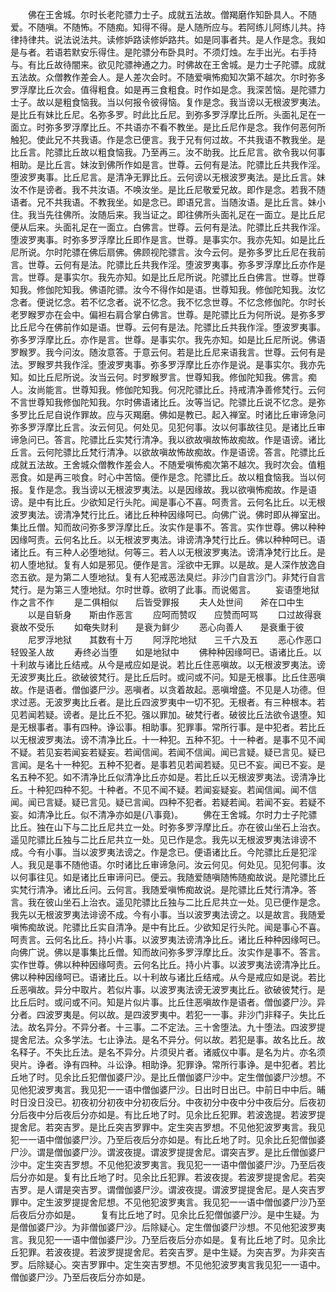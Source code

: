 <!-- { "loadSidebar": true } -->
　　佛在王舍城。尔时长老陀骠力士子。成就五法故。僧羯磨作知卧具人。不随爱。不随嗔。不随怖。不随痴。知得不得。是人随所应与。若阿练儿阿练儿共。持律持律共。说法说法共。读修妒路读修妒路共。如是同事者共。是人作是念。我如是与者。若语若默安乐得住。是陀骠分布卧具时。不须灯烛。左手出光。右手持与。有比丘故待闇来。欲见陀骠神通之力。时佛故在王舍城。是力士子陀骠。成就五法故。众僧教作差会人。是人差次会时。不随爱嗔怖痴知次第不越次。尔时弥多罗浮摩比丘次会。值得粗食。如是再三食粗食。时作如是念。我深苦恼。是陀骠力士子。故以是粗食恼我。当以何报令彼得恼。复作是念。我当谤以无根波罗夷法。是比丘有妹比丘尼。名弥多罗。时此比丘尼。到弥多罗浮摩比丘所。头面礼足在一面立。时弥多罗浮摩比丘。不共语亦不看不教坐。是比丘尼作是念。我作何恶何所触犯。使此兄不共我语。作是念已便言。我于兄有何过故。不共我语不教我坐。是比丘言。陀骠比丘故以粗食恼我。乃至再三。汝不助我。比丘尼言。欲令我以何事相助。是比丘言。妹汝到佛所作如是言。世尊。云何有是法。陀骠比丘共我作淫。堕波罗夷事。比丘尼言。是清净无罪比丘。云何谤以无根波罗夷法。是比丘言。妹汝不作是谤者。我不共汝语。不唤汝坐。是比丘尼敬爱兄故。即作是念。若我不随语者。兄不共我语。不教我坐。如是念已。即语兄言。当随汝语。是比丘言。妹小住。我当先往佛所。汝随后来。我当证之。即往佛所头面礼足在一面立。是比丘尼便从后来。头面礼足在一面立。白佛言。世尊。云何有是法。陀骠比丘共我作淫。堕波罗夷事。时弥多罗浮摩比丘即作是言。世尊。是事实尔。我亦先知。如是比丘尼所说。尔时陀骠在佛后扇佛。佛顾视陀骠言。汝今云何。是弥多罗比丘尼在我前言。世尊。云何有是法。陀骠比丘共我作淫。堕波罗夷事。弥多罗浮摩比丘亦作是言。世尊。是事实尔。我先亦知。如是比丘尼所说。陀骠比丘白佛言。世尊。世尊知我。修伽陀知我。佛语陀骠。汝今不得作如是语。世尊知我。修伽陀知我。汝忆念者。便说忆念。若不忆念者。说不忆念。我不忆念世尊。不忆念修伽陀。尔时长老罗睺罗亦在会中。偏袒右肩合掌白佛言。世尊。是陀骠比丘为何所说。是弥多罗比丘尼今在佛前作如是语。世尊。云何有是法。陀骠比丘共我作淫。堕波罗夷事。弥多罗浮摩比丘。亦作是言。世尊。是事实尔。我先亦知。如是比丘尼所说。佛语罗睺罗。我今问汝。随汝意答。于意云何。若是比丘尼来语我言。世尊。云何有是法。罗睺罗共我作淫。堕波罗夷事。弥多罗浮摩比丘亦作是说。是事实尔。我亦先知。如比丘尼所说。汝当云何。时罗睺罗言。世尊知我。修伽陀知我。佛言。痴人。汝尚能言。世尊知我。修伽陀知我。何况陀骠比丘。持戒清净善修梵行。云何不言世尊知我修伽陀知我。尔时佛语诸比丘。汝等当记。陀骠比丘说不忆念。是弥多罗比丘尼自说作罪故。应与灭羯磨。佛如是教已。起入禅室。时诸比丘审谛急问弥多罗浮摩比丘言。汝云何见。何处见。见犯何事。汝以何事故往见。是诸比丘审谛急问已。答言。陀骠比丘实梵行清净。我以欲故嗔故怖故痴故。作是语谤。诸比丘言。云何陀骠比丘梵行清净。以欲故嗔故怖故痴故。作是语谤。答言。陀骠比丘成就五法故。王舍城众僧教作差会人。不随爱嗔怖痴次第不越次。我时次会。值粗恶食。如是再三啖食。时心中苦恼。便作是念。陀骠比丘。故以粗食恼我。当以何报。复作是念。我当谤以无根波罗夷法。以是因缘故。我以欲嗔怖痴故。作是语谤。是中有比丘。少欲知足行头陀。闻是事心不喜。呵责言。云何名比丘。以无根波罗夷法。谤清净梵行比丘。诸比丘种种因缘呵已。向佛广说。佛时即从禅室出。集比丘僧。知而故问弥多罗浮摩比丘。汝实作是事不。答言。实作世尊。佛以种种因缘呵责。云何名比丘。以无根波罗夷法。诽谤清净梵行比丘。佛以种种呵已。语诸比丘。有三种人必堕地狱。何等三。若人以无根波罗夷法。谤清净梵行比丘。是初人堕地狱。复有人如是邪见。便作是言。淫欲中无罪。以是故。是人深作放逸自恣五欲。是为第二人堕地狱。复有人犯戒恶法臭烂。非沙门自言沙门。非梵行自言梵行。是为第三人堕地狱。尔时世尊。欲明了此事。而说偈言。
　　妄语堕地狱　　作之言不作
　　是二俱相似　　后皆受罪报
　　夫人处世间　　斧在口中生
　　以是自斩身　　斯由作恶言
　　应呵而赞叹　　应赞而呵骂
　　口过故得衰　　衰故不受乐
　　如奄失财利　　是衰为鲜少
　　恶心向善人　　是衰重于彼
　　尼罗浮地狱　　其数有十万
　　阿浮陀地狱　　三千六及五
　　恶心作恶口　　轻毁圣人故
　　寿终必当堕　　如是地狱中
　　佛种种因缘呵已。语诸比丘。以十利故与诸比丘结戒。从今是戒应如是说。若比丘住恶嗔故。以无根波罗夷法。谤无波罗夷比丘。欲破彼梵行。是比丘后时。或问或不问。知是无根事。比丘住恶嗔故。作是语者。僧伽婆尸沙。恶嗔者。以贪着故起。恶嗔增盛。不见是人功德。但求过恶。无波罗夷比丘者。是比丘四波罗夷中一切不犯。无根者。有三种根本。若见若闻若疑。谤者。是比丘不犯。强以罪加。破梵行者。破彼比丘法欲令退堕。知是无根事者。事有四种。诤讼事。相助事。犯罪事。常所行事。是中犯者。若比丘以无根波罗夷法。谤不清净比丘。十一种犯。五种不犯。十一种者。是事不见不闻不疑。若见妄若闻妄若疑妄。若闻信闻。若闻不信闻。闻已言疑。疑已言见。疑已言闻。是名十一种犯。五种不犯者。是事若见若闻若疑。见已不妄。闻已不妄。是名五种不犯。如不清净比丘似清净比丘亦如是。若比丘以无根波罗夷法。谤清净比丘。十种犯四种不犯。十种者。不见不闻不疑。若闻妄疑妄。若闻信闻。闻不信闻。闻已言疑。疑已言见。疑已言闻。四种不犯者。若疑若闻。若闻不妄。若疑不妄。如清净比丘。似不清净亦如是(八事竟)。
　　佛在王舍城。尔时力士子陀骠比丘。独在山下与二比丘尼共立一处。时弥多罗浮摩比丘。亦在彼山坐石上治衣。遥见陀骠比丘独与二比丘尼共立一处。见已作是念。我先以无根波罗夷法诽谤不成。今有小事。当以波罗夷法谤之。作是念已。便语诸比丘。今陀骠比丘是犯淫人。我见是事不随他语。尔时诸比丘审谛急问。汝云何见。何处见。见犯何事。汝以何事往见。如是诸比丘审谛问已。便云。我随爱随嗔随怖随痴故说。是陀骠比丘实梵行清净。诸比丘问。云何言。我随爱嗔怖痴故说。是陀骠比丘梵行清净。答言。我在彼山坐石上治衣。遥见陀骠比丘独与二比丘尼共立一处。见已便作是念。我先以无根波罗夷法诽谤不成。今有小事。当以波罗夷法谤之。以是故言。我随爱嗔怖痴故说。陀骠比丘实自清净。是中有比丘。少欲知足行头陀。闻是事心不喜。呵责言。云何名比丘。持小片事。以波罗夷法谤清净比丘。诸比丘种种因缘呵已。向佛广说。佛以是事集比丘僧。知而故问弥多罗浮摩比丘。汝实作是事不。答言。实作世尊。佛以种种因缘呵责。云何名比丘。持小片事。以波罗夷法谤清净比丘。佛以种种因缘呵已。语诸比丘。以十利故与诸比丘结戒。从今是戒应如是说。若比丘恶嗔故。异分中取片。若似片事。以波罗夷法谤无波罗夷比丘。欲破彼梵行。是比丘后时。或问或不问。知是片似片事。比丘住恶嗔故作是语者。僧伽婆尸沙。异分者。四波罗夷是。何以故。是四波罗夷中。若犯一一事。非沙门非释子。失比丘法。故名异分。不异分者。十三事。二不定法。三十舍堕法。九十堕法。四波罗提提舍尼法。众多学法。七止诤法。是名不异分。何以故。若犯是事。故名比丘。故名释子。不失比丘法。是名不异分。片须臾片者。诸威仪中事。是名为片。亦名须臾片。诤者。诤有四种。斗讼诤。相助诤。犯罪诤。常所行事诤。是中犯者。若比丘地了时。见余比丘犯僧伽婆尸沙。是比丘僧伽婆尸沙中。定生僧伽婆尸沙想。不见他犯波罗夷言。我见犯一一语中僧伽婆尸沙。日出时日出已。中前日中中后。晡时日没日没已。初夜初分初夜中分初夜后分。中夜初分中夜中分中夜后分。后夜初分后夜中分后夜后分亦如是。有比丘地了时。见余比丘犯罪。若波逸提。若波罗提提舍尼。若突吉罗。是比丘突吉罗罪中。定生突吉罗想。不见他犯波罗夷言。我见犯一一语中僧伽婆尸沙。乃至后夜后分亦如是。有比丘地了时。见余比丘犯僧伽婆尸沙。谓是僧伽婆尸沙。谓波夜提。谓波罗提提舍尼。谓突吉罗。是比丘僧伽婆尸沙中。定生突吉罗想。不见他犯波罗夷言。我见犯一一语中僧伽婆尸沙。乃至后夜后分亦如是。复有比丘地了时。见余比丘犯罪。若波夜提。若波罗提提舍尼。若突吉罗。是人谓是突吉罗。谓僧伽婆尸沙。谓波夜提。谓波罗提提舍尼。是人突吉罗罪中。定生波罗提提舍尼想。不见他犯波罗夷言。我见犯一一语中僧伽婆尸沙乃至后夜后分亦如是。
　　复有比丘地了时。见余比丘犯僧伽婆尸沙。是中生疑。为是僧伽婆尸沙。为非僧伽婆尸沙。后除疑心。定生僧伽婆尸沙想。不见他犯波罗夷言。我见犯一一语中僧伽婆尸沙。乃至后夜后分亦如是。复有比丘地了时。见余比丘犯罪。若波夜提。若波罗提提舍尼。若突吉罗。是中生疑。为突吉罗。为非突吉罗。后除疑心。突吉罗罪中。定生突吉罗想。不见他犯波罗夷言我见犯一一语中。僧伽婆尸沙。乃至后夜后分亦如是。
